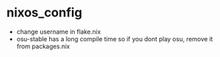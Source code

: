 # nixos_config

- change username in flake.nix
- osu-stable has a long compile time so if you dont play osu, remove it from packages.nix
